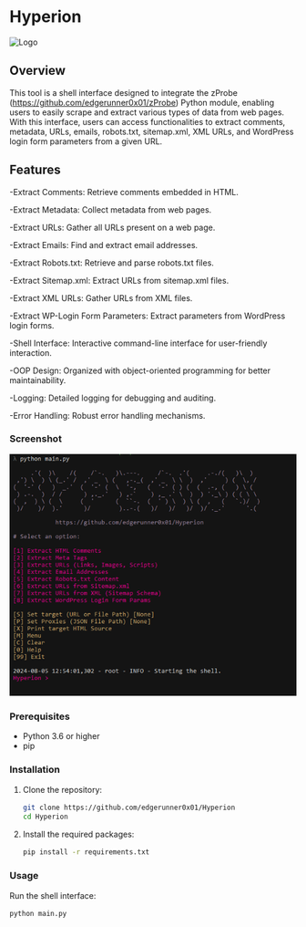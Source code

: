 # Hyperion
![Logo](images/logo.ico)
## Overview

This tool is a shell interface designed to integrate the zProbe (https://github.com/edgerunner0x01/zProbe) Python module, enabling users to easily scrape and extract various types of data from web pages. With this interface, users can access functionalities to extract comments, metadata, URLs, emails, robots.txt, sitemap.xml, XML URLs, and WordPress login form parameters from a given URL.

## Features

-Extract Comments: Retrieve comments embedded in HTML.

-Extract Metadata: Collect metadata from web pages.

-Extract URLs: Gather all URLs present on a web page.

-Extract Emails: Find and extract email addresses.

-Extract Robots.txt: Retrieve and parse robots.txt files.

-Extract Sitemap.xml: Extract URLs from sitemap.xml files.

-Extract XML URLs: Gather URLs from XML files.

-Extract WP-Login Form Parameters: Extract parameters from WordPress login forms.

-Shell Interface: Interactive command-line interface for user-friendly interaction.

-OOP Design: Organized with object-oriented programming for better maintainability.

-Logging: Detailed logging for debugging and auditing.

-Error Handling: Robust error handling mechanisms.

### Screenshot
![Alt text](images/screenshot.png)


### Prerequisites

- Python 3.6 or higher
- pip

### Installation

1. Clone the repository:
    ```bash
    git clone https://github.com/edgerunner0x01/Hyperion
    cd Hyperion
    ```

2. Install the required packages:
    ```bash
    pip install -r requirements.txt
    ```

### Usage

Run the shell interface:
```bash
python main.py
```
